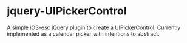 jquery-UIPickerControl
======================

A simple iOS-esc jQuery plugin to create a UIPickerControl. Currently implemented as a calendar picker with intentions to abstract.
